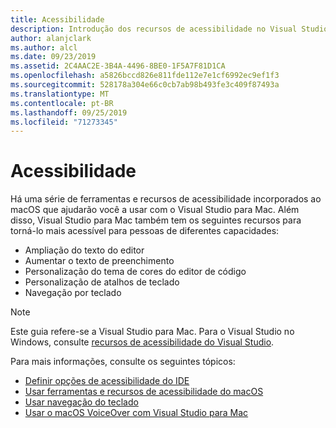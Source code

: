 ```yaml
---
title: Acessibilidade
description: Introdução dos recursos de acessibilidade no Visual Studio para Mac e como eles podem ser habilitados.
author: alanjclark
ms.author: alcl
ms.date: 09/23/2019
ms.assetid: 2C4AAC2E-3B4A-4496-8BE0-1F5A7F81D1CA
ms.openlocfilehash: a5826bccd826e811fde112e7e1cf6992ec9ef1f3
ms.sourcegitcommit: 528178a304e66c0cb7ab98b493fe3c409f87493a
ms.translationtype: MT
ms.contentlocale: pt-BR
ms.lasthandoff: 09/25/2019
ms.locfileid: "71273345"
---
```

# <a name="accessibility"></a>Acessibilidade

Há uma série de ferramentas e recursos de acessibilidade incorporados ao macOS que ajudarão você a usar com o Visual Studio para Mac.  Além disso, Visual Studio para Mac também tem os seguintes recursos para torná-lo mais acessível para pessoas de diferentes capacidades:

* Ampliação do texto do editor
* Aumentar o texto de preenchimento
* Personalização do tema de cores do editor de código
* Personalização de atalhos de teclado
* Navegação por teclado

> [!NOTE]
> Este guia refere-se a Visual Studio para Mac. Para o Visual Studio no Windows, consulte [recursos de acessibilidade do Visual Studio](/visualstudio/ide/reference/accessibility-features-of-visual-studio).

Para mais informações, consulte os seguintes tópicos:

* [Definir opções de acessibilidade do IDE](accessibility-ide-options.md)
* [Usar ferramentas e recursos de acessibilidade do macOS](accessibility-macos.md)
* [Usar navegação do teclado](accessibility-keyboard.md)
* [Usar o macOS VoiceOver com Visual Studio para Mac](accessibility-voiceover.md)